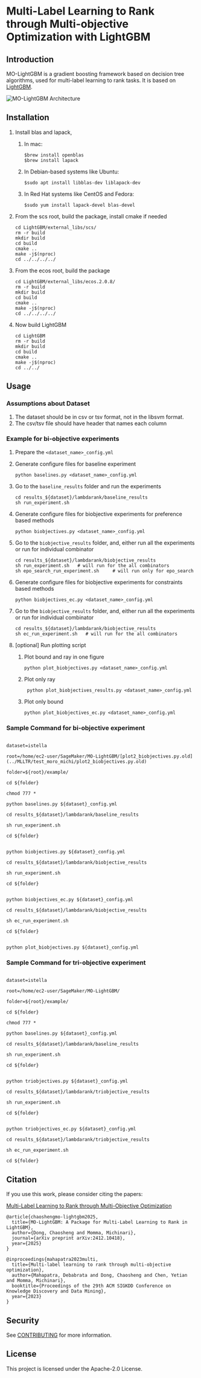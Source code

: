 # Multi-Label Learning to Rank through Multi-objective Optimization with LightGBM

## Introduction
MO-LightGBM is a gradient boosting framework based on decision tree algorithms, used for multi-label learning to rank tasks. It is based on [LightGBM](https://github.com/microsoft/LightGBM).

![MO-LightGBM Architecture](docs/images/mo-lightgbm-architecture.png)

## Installation
1. Install blas and lapack, 
    1. In mac:
       ```
       $brew install openblas
       $brew install lapack
       ```
    2. In Debian-based systems like Ubuntu:
       ```
       $sudo apt install libblas-dev liblapack-dev
       ```
    3. In Red Hat systems like CentOS and Fedora:
       ```
       $sudo yum install lapack-devel blas-devel
       ```

2. From the scs root, build the package, install cmake if needed
   
    ```
    cd LightGBM/external_libs/scs/
    rm -r build
    mkdir build
    cd build
    cmake ..
    make -j$(nproc)
    cd ../../../../
    ```
4. From the ecos root, build the package
   
    ```
    cd LightGBM/external_libs/ecos.2.0.8/
    rm -r build
    mkdir build
    cd build
    cmake ..
    make -j$(nproc)
    cd ../../../../
    ```
5. Now build LightGBM
   
   ```
   cd LightGBM
   rm -r build
   mkdir build
   cd build
   cmake ..
   make -j$(nproc)
   cd ../../
   ```
## Usage
### Assumptions about Dataset
1. The dataset should be in csv or tsv format, not in the libsvm format. 
2. The csv/tsv file should have header that names each column


### Example for bi-objective experiments
1. Prepare the `<dataset_name>_config.yml`
2. Generate configure files for baseline experiment

   `python baselines.py <dataset_name>_config.yml`
3. Go to the `baseline_results` folder and run the experiments

   ```
   cd results_${dataset}/lambdarank/baseline_results
   sh run_experiment.sh
   ```
4. Generate configure files for biobjective experiments for preference based methods

   `python biobjectives.py <dataset_name>_config.yml`
5. Go to the `biobjective_results` folder, and, either run all the experiments or run for individual combinator

   ```
   cd results_${dataset}/lambdarank/biobjective_results
   sh run_experiment.sh   # will run for the all combinators
   sh epo_search_run_experiment.sh     # will run only for epo_search  
   ```
6. Generate configure files for biobjective experiments for constraints based methods

   `python biobjectives_ec.py <dataset_name>_config.yml`
7. Go to the `biobjective_results` folder, and, either run all the experiments or run for individual combinator

   ```
   cd results_${dataset}/lambdarank/biobjective_results
   sh ec_run_experiment.sh   # will run for the all combinators
8. [optional] Run plotting script
   1. Plot bound and ray in one figure
       ```
      python plot_biobjectives.py <dataset_name>_config.yml
       ```
   2. Plot only ray
       ```
        python plot_biobjectives_results.py <dataset_name>_config.yml
       ```
   3. Plot only bound
       ```
       python plot_biobjectives_ec.py <dataset_name>_config.yml
       ```

### Sample Command for bi-objective experiment 

```

dataset=istella

root=/home/ec2-user/SageMaker/MO-LightGBM/[plot2_biobjectives.py.old](../MLLTR/test_moro_michi/plot2_biobjectives.py.old)

folder=${root}/example/

cd ${folder}

chmod 777 *

python baselines.py ${dataset}_config.yml

cd results_${dataset}/lambdarank/baseline_results

sh run_experiment.sh

cd ${folder}


python biobjectives.py ${dataset}_config.yml

cd results_${dataset}/lambdarank/biobjective_results

sh run_experiment.sh 

cd ${folder}


python biobjectives_ec.py ${dataset}_config.yml

cd results_${dataset}/lambdarank/biobjective_results

sh ec_run_experiment.sh 

cd ${folder}


python plot_biobjectives.py ${dataset}_config.yml

```

### Sample Command for tri-objective experiment 

```

dataset=istella

root=/home/ec2-user/SageMaker/MO-LightGBM/

folder=${root}/example/

cd ${folder}

chmod 777 *

python baselines.py ${dataset}_config.yml

cd results_${dataset}/lambdarank/baseline_results

sh run_experiment.sh

cd ${folder}


python triobjectives.py ${dataset}_config.yml

cd results_${dataset}/lambdarank/triobjective_results

sh run_experiment.sh 

cd ${folder}


python triobjectives_ec.py ${dataset}_config.yml

cd results_${dataset}/lambdarank/triobjective_results

sh ec_run_experiment.sh 

cd ${folder}

```

## Citation 
If you use this work, please consider citing the papers:

[Multi-Label Learning to Rank through Multi-Objective
Optimization](https://dl.acm.org/doi/pdf/10.1145/3580305.3599870)

```
@article{chaoshengmo-lightgbm2025,
  title={MO-LightGBM: A Package for Multi-Label Learning to Rank in LightGBM},
  author={Dong, Chaosheng and Momma, Michinari},
  journal={arXiv preprint arXiv:2412.10418},
  year={2025}
}

@inproceedings{mahapatra2023multi,
  title={Multi-label learning to rank through multi-objective optimization},
  author={Mahapatra, Debabrata and Dong, Chaosheng and Chen, Yetian and Momma, Michinari},
  booktitle={Proceedings of the 29th ACM SIGKDD Conference on Knowledge Discovery and Data Mining},
  year={2023}
}

```

## Security

See [CONTRIBUTING](CONTRIBUTING.md#security-issue-notifications) for more information.

## License

This project is licensed under the Apache-2.0 License.

